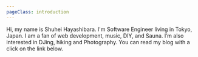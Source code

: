 ```yaml
---
pageClass: introduction
---
```


Hi, my name is Shuhei Hayashibara. I'm Software Engineer living in Tokyo, Japan. I am a fan of web development, music, DIY, and Sauna. I’m also interested in DJing, hiking and Photography. You can read my blog with a click on the link below.
